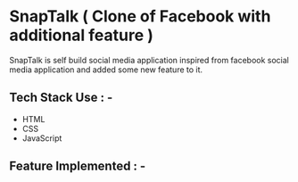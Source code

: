 # SnapTalk ( Clone of Facebook with additional feature )

<p>SnapTalk is self build social media application inspired from facebook social media application and added some new feature to it. </p>




## Tech Stack Use : -

  - HTML
  - CSS
  - JavaScript
  
## Feature Implemented : -


